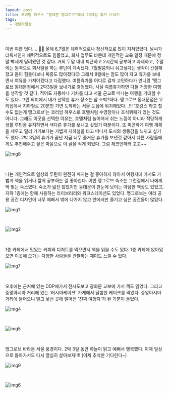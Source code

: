 ```yaml
---
layout: post
title: 코리빙 하우스 "동대문 맹그로브"에서 2박3일 휴가 보내기
tags:
  - 개발자일상
---
```


<br>

이번 여름 덥다.... 😵‍💫 올해 6,7월은 체력적으로나 정신적으로 많이 지쳐있었다. 날씨가 더워서인지 체력적으로도 힘들었고, 회사 업무도 바쁜데 개인적인 교육 일정 때문에 정말 빡세게 달려왔던 것 같다. 거의 두달 내내 퇴근하고 2시간씩 공부하고 과제하고, 주말에는 원격으로 회사일을 하는 루틴이 계속됐다. 7월말쯤되니 쉬고싶다는 생각이 간절해졌고 몸이 힘들다보니 짜증도 많아졌다😑 그래서 8월에는 잠도 많이 자고 휴가를 보내면서 여유를 가져야겠다고 다짐했다. 여름휴가를 어디로 갈까 고민하다가 언니랑 '맹그로브 동대문점에서 2박3일을 보내기로 결정했다. 사실 여름휴가하면 다들 거창한 여행을 생각할 것 같다. 적어도 자동차나 기차를 타고 서울 근교로 떠나는 여행을 기대할 수도 있다. 그런 의미에서 내가 선택한 휴가 장소는 참 소박?하다. 맹그로브 동대문점은 우리집에서 지하철로 20분만 가면 도착하는 서울 도심에 위치해있다...!!! '호캉스'라고 할 수도 없는게 맹그로브'는 코리빙 하우스로 호텔처럼 수영장이나 조식뷔페가 있는 것도 아니다. 그래도 이곳을 선택한 이유는, 호텔처럼 늘어져서 쉬는 느낌이 아니라 적당하게 생활 루틴을 유지하면서 색다른 휴가를 보내고 싶었기 때문이다. 또 피곤하게 여행 계획을 세우고 멀리 가기보다는 가볍게 지하철을 타고 떠나서 도시의 생동감을 느끼고 싶기도 했다. 2박 3일의 휴가가 끝난 지금 너무 즐거운 휴가를 보낸것 같아서 다른 사람들에게도 추천해주고 싶은 마음으로 이 글을 적게 되었다. 그럼 체크인하러 고고~~ 

![img8](https://github.com/AmyJJung/blog/blob/main/images/devlog/img8.jpeg?raw=true)

<br>

나는 개인적으로 일상의 루틴이 완전히 깨지는 걸 좋아하지 않아서 여행지에 가서도 가볍게 책을 읽거나 짧게 공부하는 걸 좋아한다. 이번 맹그로브 숙소는 그런점에서 나에게 딱 맞는 숙소였다. 숙소가 넓진 않았지만 동대문이 한눈에 보이는 아담한 책상도 있었고, 지하 1층에는 함께 사용하는 라이브러리와 워크스테이션도 있었다. 맹그로브는 여러 공용 공간 디자인이 너무 예뻐서 밖에 나가지 않고 안에서만 즐기고 싶은 공간들이 많았다. 

![img1](https://github.com/AmyJJung/blog/blob/main/images/devlog/img1.jpeg?raw=true)

<br>

![img2](https://github.com/AmyJJung/blog/blob/main/images/devlog/img2.jpeg?raw=true)

<br>

1층 카페에서 맛있는 커피와 디저트를 먹으면서 책을 읽을 수도 있다. 1층 카페에 앉아있으면 이곳에 오가는 다양한 사람들을 관찰하는 재미도 느낄 수 있다. 

![img7](https://github.com/AmyJJung/blog/blob/main/images/devlog/img7.jpeg?raw=true)

<br>

오후에는 근처에 있는 DDP에가서 전시도보고 광화문 교보에 가서 책도 읽었다. 그리고 중앙아시아 거리에 있는 '러시아케이크' 가게에서 달콤한 케이크를 먹었다. 중앙아시아 거리에 들어오니 멀고 낯선 곳에 떨어진 '진짜 여행자'가 된 기분이 들었다. 

![img4](https://github.com/AmyJJung/blog/blob/main/images/devlog/img4.jpeg?raw=true)

<br>

![img5](https://github.com/AmyJJung/blog/blob/main/images/devlog/img5.jpeg?raw=true)

<br>

맹그로브 바라본 서울 풍경이다. 2박 3일 동안 하늘이 맑고 예뻐서 행복했다. 이제 일상으로 돌아가서도 다시 열심히 살아보자!!!! (이제 추석만 기다린다~)

![img9](https://github.com/AmyJJung/blog/blob/main/images/devlog/img9.jpeg?raw=true)

<br>

![img6](https://github.com/AmyJJung/blog/blob/main/images/devlog/img6.jpeg?raw=true)

<br>



